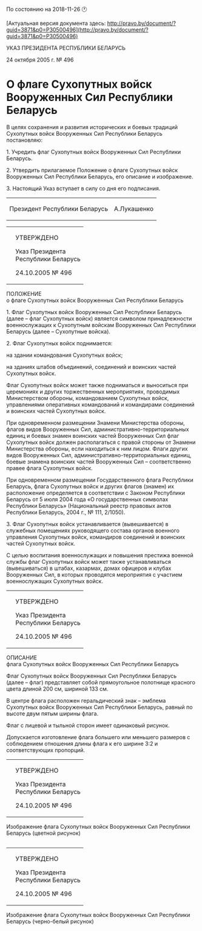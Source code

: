 По состоянию на 2018-11-26 &#x1F550;

[Актуальная версия документа здесь: http://pravo.by/document/?guid=3871&p0=P30500496](http://pravo.by/document/?guid=3871&p0=P30500496)

<p>УКАЗ ПРЕЗИДЕНТА РЕСПУБЛИКИ БЕЛАРУСЬ</p>
<p>24 октября 2005 г. № 496</p>
<h1>О флаге Сухопутных войск Вооруженных Сил Республики Беларусь</h1>
<p>В целях сохранения и развития исторических и боевых традиций Сухопутных войск Вооруженных Сил Республики Беларусь постановляю:</p>
<p>1. Учредить флаг Сухопутных войск Вооруженных Сил Республики Беларусь.</p>
<p>2. Утвердить прилагаемое Положение о флаге Сухопутных войск Вооруженных Сил Республики Беларусь, его описание и изображение.</p>
<p>3. Настоящий Указ вступает в силу со дня его подписания.</p>
<p></p>
<table><tr>
<td><p>Президент Республики Беларусь</p></td>
<td><p>А.Лукашенко</p></td>
</tr></table>
<p></p>
<table><tr>
<td><p></p></td>
<td>
<p>УТВЕРЖДЕНО</p>
<p>Указ Президента <br>Республики Беларусь</p>
<p>24.10.2005 № 496</p>
</td>
</tr></table>
<p>ПОЛОЖЕНИЕ<br>о флаге Сухопутных войск Вооруженных Сил Республики Беларусь</p>
<p>1. Флаг Сухопутных войск Вооруженных Сил Республики Беларусь (далее – флаг Сухопутных войск) является символом принадлежности военнослужащих к Сухопутным войскам Вооруженных Сил Республики Беларусь (далее – Сухопутные войска).</p>
<p>2. Флаг Сухопутных войск поднимается:</p>
<p>на здании командования Сухопутных войск;</p>
<p>на зданиях штабов объединений, соединений и воинских частей Сухопутных войск.</p>
<p>Флаг Сухопутных войск может также подниматься и выноситься при церемониях и других торжественных мероприятиях, проводимых Министерством обороны, командованием Сухопутных войск, управлениями оперативных командований и командирами соединений и воинских частей Сухопутных войск.</p>
<p>При одновременном размещении Знамени Министерства обороны, флагов видов Вооруженных Сил, административно-территориальных единиц и боевых знамен воинских частей Вооруженных Сил флаг Сухопутных войск должен располагаться с правой стороны от Знамени Министерства обороны, если находиться к ним лицом. Флаги других видов Вооруженных Сил, административно-территориальных единиц, боевые знамена воинских частей Вооруженных Сил – соответственно правее флага Сухопутных войск.</p>
<p>При одновременном размещении Государственного флага Республики Беларусь, флага Сухопутных войск и других флагов (знамен) их расположение определяется в соответствии с Законом Республики Беларусь от 5 июля 2004 года «О государственных символах Республики Беларусь» (Национальный реестр правовых актов Республики Беларусь, 2004 г., № 111, 2/1050).</p>
<p>3. Флаг Сухопутных войск устанавливается (вывешивается) в служебных помещениях руководящего состава органов военного управления Сухопутных войск, командиров соединений и воинских частей Сухопутных войск.</p>
<p>С целью воспитания военнослужащих и повышения престижа военной службы флаг Сухопутных войск может также устанавливаться (вывешиваться) в штабах, казармах, домах офицеров и клубах Вооруженных Сил, в которых проводятся мероприятия с участием военнослужащих Сухопутных войск.</p>
<p></p>
<table><tr>
<td><p></p></td>
<td>
<p>УТВЕРЖДЕНО</p>
<p>Указ Президента <br>Республики Беларусь</p>
<p>24.10.2005 № 496</p>
</td>
</tr></table>
<p>ОПИСАНИЕ<br>флага Сухопутных войск Вооруженных Сил Республики Беларусь</p>
<p>Флаг Сухопутных войск Вооруженных Сил Республики Беларусь (далее – флаг) представляет собой прямоугольное полотнище красного цвета длиной 200 см, шириной 133 см.</p>
<p>В центре флага расположен геральдический знак – эмблема Сухопутных войск Вооруженных Сил Республики Беларусь, равный по высоте двум пятым ширины флага.</p>
<p>Флаг с лицевой и тыльной сторон имеет одинаковый рисунок.</p>
<p>Допускается изготовление флага большего или меньшего размеров с соблюдением отношения длины флага к его ширине 3:2 и соответствующих пропорций.</p>
<p></p>
<table><tr>
<td><p></p></td>
<td>
<p>УТВЕРЖДЕНО</p>
<p>Указ Президента <br>Республики Беларусь</p>
<p>24.10.2005 № 496</p>
</td>
</tr></table>
<p>Изображение флага Сухопутных войск Вооруженных Сил Республики Беларусь (цветной рисунок)</p>
<p><img></p>
<p></p>
<table><tr>
<td><p></p></td>
<td>
<p>УТВЕРЖДЕНО</p>
<p>Указ Президента <br>Республики Беларусь</p>
<p>24.10.2005 № 496</p>
</td>
</tr></table>
<p>Изображение флага Сухопутных войск Вооруженных Сил Республики Беларусь (черно-белый рисунок)</p>
<p><img></p>